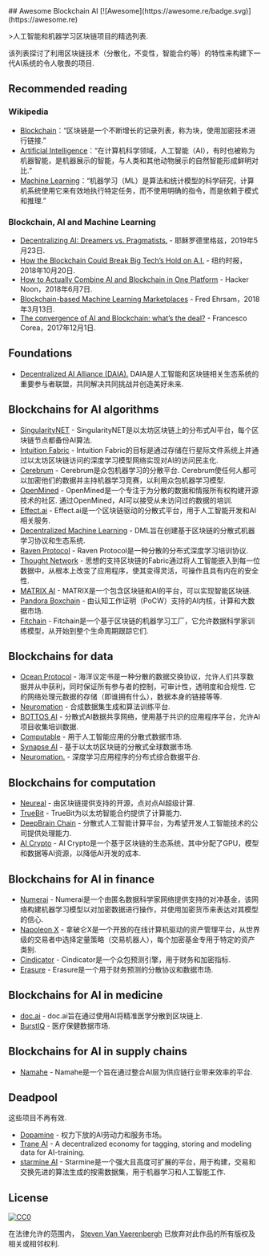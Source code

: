 <div class="github-widget" data-repo="steven2358/awesome-blockchain-ai"></div>
## Awesome Blockchain AI  [![Awesome](https://awesome.re/badge.svg)](https://awesome.re)

&gt;人工智能和机器学习区块链项目的精选列表.

该列表探讨了利用区块链技术（分散化，不变性，智能合约等）的特性来构建下一代AI系统的令人敬畏的项目.



## Recommended reading

### Wikipedia

- [Blockchain](https://en.wikipedia.org/wiki/Blockchain)：“区块链是一个不断增长的记录列表，称为块，使用加密技术进行链接.”
- [Artificial Intelligence](https://en.wikipedia.org/wiki/Artificial_intelligence)：“在计算机科学领域，人工智能（AI），有时也被称为机器智能，是机器展示的智能，与人类和其他动物展示的自然智能形成鲜明对比.”
- [Machine Learning](https://en.wikipedia.org/wiki/Machine_learning)：“机器学习（ML）是算法和统计模型的科学研究，计算机系统使用它来有效地执行特定任务，而不使用明确的指令，而是依赖于模式和推理.”

### Blockchain, AI and Machine Learning

- [Decentralizing AI: Dreamers vs. Pragmatists.](https://towardsdatascience.com/decentralizing-ai-dreamers-vs-pragmatists-230c48d1b350) - 耶稣罗德里格兹，2019年5月23日.
- [How the Blockchain Could Break Big Tech’s Hold on A.I.](https://www.nytimes.com/2018/10/20/technology/how-the-blockchain-could-break-big-techs-hold-on-ai.html) - 纽约时报，2018年10月20日.
- [How to Actually Combine AI and Blockchain in One Platform](https://hackernoon.com/how-to-actually-combine-ai-and-blockchain-in-one-platform-ef937e919ec2) -  Hacker Noon，2018年6月7日.
- [Blockchain-based Machine Learning Marketplaces](https://medium.com/@FEhrsam/blockchain-based-machine-learning-marketplaces-cb2d4dae2c17) -  Fred Ehrsam，2018年3月13日.
- [The convergence of AI and Blockchain: what’s the deal?](https://medium.com/@Francesco_AI/the-convergence-of-ai-and-blockchain-whats-the-deal-60c618e3accc) -  Francesco Corea，2017年12月1日.

## Foundations

- [Decentralized AI Alliance (DAIA).](https://daia.foundation/) DAIA是人工智能和区块链相关生态系统的重要参与者联盟，共同解决共同挑战并创造美好未来.

## Blockchains for AI algorithms

- [SingularityNET](https://singularitynet.io/) -  SingularityNET是以太坊区块链上的分布式AI平台，每个区块链节点都备份AI算法.
- [Intuition Fabric](https://intuitionfabric.com) -  Intuition Fabric的目标是通过存储在行星际文件系统上并通过以太坊区块链访问的深度学习模型网络实现对AI的访问民主化.
- [Cerebrum](https://cerebrum.world/)   -  Cerebrum是众包机器学习的分散平台.  Cerebrum使任何人都可以加密他们的数据并主持机器学习竞赛，以利用众包机器学习模型. 
- [OpenMined](https://openmined.org/)   -  OpenMined是一个专注于为分散的数据和情报所有权构建开源技术的社区.  通过OpenMined，AI可以接受从未访问过的数据的培训.
- [Effect.ai](https://effect.ai) -  Effect.ai是一个区块链驱动的分散式平台，用于人工智能开发和AI相关服务.
- [Decentralized Machine Learning](https://decentralizedml.com/) -  DML旨在创建基于区块链的分散式机器学习协议和生态系统.
- [Raven Protocol](https://www.ravenprotocol.com/) -  Raven Protocol是一种分散的分布式深度学习培训协议.
- [Thought Network](https://thought.live/) - 思想的支持区块链的Fabric通过将人工智能嵌入到每一位数据中，从根本上改变了应用程序，使其变得灵活，可操作且具有内在的安全性.
- [MATRIX AI](https://www.matrix.io/) -  MATRIX是一个包含区块链和AI的平台，可以实现智能区块链.
- [Pandora Boxchain](https://pandoraboxchain.ai/) - 由认知工作证明（PoCW）支持的AI内核，计算和大数据市场.
- [Fitchain](https://fitchain.io/) -  Fitchain是一个基于区块链的机器学习工厂，它允许数据科学家训练模型，从开始到整个生命周期跟踪它们.

## Blockchains for data

- [Ocean Protocol](https://oceanprotocol.com/)   - 海洋议定书是一种分散的数据交换协议，允许人们共享数据并从中获利，同时保证所有参与者的控制，可审计性，透明度和合规性.  它的网络处理元数据的存储（即谁拥有什么），数据本身的链接等等.
- [Neuromation](https://neuromation.io/) - 合成数据集生成和算法训练平台.
- [BOTTOS AI](https://bottos.org/) - 分散式AI数据共享网络，使用基于共识的应用程序平台，允许AI项目收集培训数据.
- [Computable](https://www.computable.io/) - 用于人工智能应用的分散式数据市场.
- [Synapse AI](https://blog.synapse.ai/) - 基于以太坊区块链的分散式全球数据市场.
- [Neuromation.](https://neuromation.io/) - 深度学习应用程序的分布式综合数据平台.

## Blockchains for computation

- [Neureal](https://neureal.net/) - 由区块链提供支持的开源，点对点AI超级计算.
- [TrueBit](https://truebit.io/) -  TrueBit为以太坊智能合约提供了计算能力.
- [DeepBrain Chain](https://www.deepbrainchain.org/) - 分散式人工智能计算平台，为希望开发人工智能技术的公司提供处理能力.
- [AI Crypto](https://aicrypto.ai/) -  AI Crypto是一个基于区块链的生态系统，其中分配了GPU，模型和数据等AI资源，以降低AI开发的成本.

## Blockchains for AI in finance

- [Numerai](https://numer.ai/) -  Numerai是一个由匿名数据科学家网络提供支持的对​​冲基金，该网络构建机器学习模型以对加密数据进行操作，并使用加密货币来表达对其模型的信心.
- [Napoleon X](https://www.napoleonx.ai/) - 拿破仑X是一个开放的在线计算机驱动的资产管理平台，从世界级的交易者中选择定量策略（交易机器人），每个加密基金专用于特定的资产类别.
- [Cindicator](https://cindicator.com/) -  Cindicator是一个众包预测引擎，用于财务和加密指标. 
- [Erasure](https://erasure.xxx/) -  Erasure是一个用于财务预测的分散协议和数据市场.

## Blockchains for AI in medicine

- [doc.ai](https://doc.ai/about) -  doc.ai旨在通过使用AI将精准医学分散到区块链上.
- [BurstIQ](https://www.burstiq.com/) - 医疗保健数据市场.

## Blockchains for AI in supply chains

- [Namahe](https://namahe.io/) -  Namahe是一个旨在通过整合AI层为供应链行业带来效率的平台.

## Deadpool

这些项目不再有效.

- [Dopamine](https://dopamine.ai/) - 权力下放的AI劳动力和服务市场。
- [Trane AI](http://www.trane.ai/) - A decentralized economy for tagging, storing and modeling data for AI-training.
- [starmine AI](http://starmine.ai/) -  Starmine是一个强大且高度可扩展的平台，用于构建，交易和交换先进的算法生成的按需数据集，用于机器学习和人工智能工作.

## License

[![CC0](http://mirrors.creativecommons.org/presskit/buttons/88x31/svg/cc-zero.svg)](https://creativecommons.org/publicdomain/zero/1.0/)

在法律允许的范围内， [Steven Van Vaerenbergh](https://github.com/steven2358) 已放弃对此作品的所有版权及相关或相邻权利.
